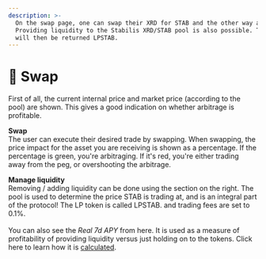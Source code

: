 ```yaml
---
description: >-
  On the swap page, one can swap their XRD for STAB and the other way around.
  Providing liquidity to the Stabilis XRD/STAB pool is also possible. The user
  will then be returned LPSTAB.
---
```


# 💱 Swap

First of all, the current internal price and market price (according to the pool) are shown. This gives a good indication on whether arbitrage is profitable.

**Swap**\
The user can execute their desired trade by swapping. When swapping, the price impact for the asset you are receiving is shown as a percentage. If the percentage is green, you're arbitraging. If it's red, you're either trading away from the peg, or overshooting the arbitrage.

**Manage liquidity**\
Removing / adding liquidity can be done using the section on the right. The pool is used to determine the price STAB is trading at, and is an integral part of the protocol! The LP token is called LPSTAB. and trading fees are set to 0.1%.\
\
You can also see the _Real 7d APY_ from here. It is used as a measure of profitability of providing liquidity versus just holding on to the tokens. Click here to learn how it is [calculated](../technical-information/lp-apy-calculation.md).
